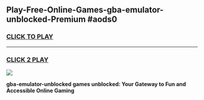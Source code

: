 
## Play-Free-Online-Games-gba-emulator-unblocked-Premium #aods0
<h3>
<a href="https://premium.freeplayer.one?title=gba-emulator-unblocked&ref=8M">CLICK TO PLAY</a></h3>
<hr>

<h3>
<a href="https://premium.freeplayer.one?title=gba-emulator-unblocked&ref=8M">CLICK 2 PLAY</a>
  
</h3>

<a href="https://premium.freeplayer.one?title=gba-emulator-unblocked&ref=8M"><img src="https://clearcache.store/games.png"></a>


**gba-emulator-unblocked games unblocked: Your Gateway to Fun and Accessible Online Gaming**
